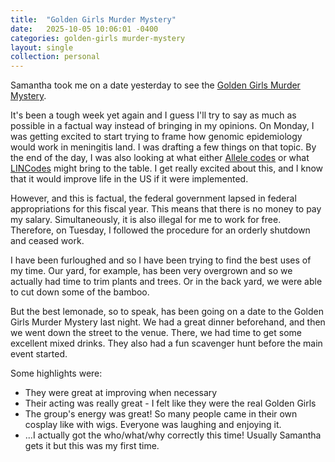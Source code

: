 ```yaml
---
title:  "Golden Girls Murder Mystery"
date:   2025-10-05 10:06:01 -0400
categories: golden-girls murder-mystery
layout: single
collection: personal
---
```


Samantha took me on a date yesterday to see the
[Golden Girls Murder Mystery](https://www.withoutacue.com/goldengirls).

It's been a tough week yet again and I guess I'll try to say as much as possible in a factual way instead of bringing in my opinions.
On Monday, I was getting excited to start trying to frame how genomic epidemiology would work in meningitis land.
I was drafting a few things on that topic.
By the end of the day, I was also looking at what either
[Allele codes](https://github.com/ncezid-biome/AlleleCodes)
or what
[LINCodes](https://bigsdb.pasteur.fr/klebsiella/cgmlst-lincodes/)
might bring to the table.
I get really excited about this, and I know that it would improve life in the US if it were implemented.

However, and this is factual, the federal government lapsed in federal appropriations for this fiscal year.
This means that there is no money to pay my salary.
Simultaneously, it is also illegal for me to work for free.
Therefore, on Tuesday, I followed the procedure for an orderly shutdown and ceased work.

I have been furloughed and so I have been trying to find the best uses of my time.
Our yard, for example, has been very overgrown and so we actually had time to trim plants and trees.
Or in the back yard, we were able to cut down some of the bamboo.

But the best lemonade, so to speak, has been going on a date to the Golden Girls Murder Mystery last night.
We had a great dinner beforehand, and then we went down the street to the venue.
There, we had time to get some excellent mixed drinks.
They also had a fun scavenger hunt before the main event started.

Some highlights were:

* They were great at improving when necessary
* Their acting was really great - I felt like they were the real Golden Girls
* The group's energy was great! So many people came in their own cosplay like with wigs. Everyone was laughing and enjoying it.
* ...I actually got the who/what/why correctly this time! Usually Samantha gets it but this was my first time.
